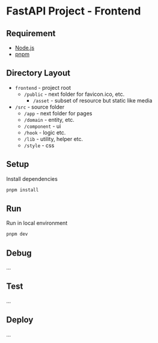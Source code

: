# FastAPI Project - Frontend

## Requirement

- [Node.js](https://nodejs.org/en/download)
- [pnpm](https://pnpm.io/installation)

## Directory Layout

- `frontend` - project root
  - `/public` - next folder for favicon.ico, etc.
    - `/asset` - subset of resource but static like media
- `/src` - source folder
  - `/app` - next folder for pages
  - `/domain` - entity, etc.
  - `/component` - ui
  - `/hook` - logic etc.
  - `/lib` - utility, helper etc.
  - `/style` - css

## Setup

Install dependencies

```bash
pnpm install
```

## Run

Run in local environment

```bash
pnpm dev
```

## Debug

...

## Test

...

## Deploy

...
